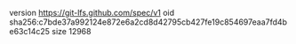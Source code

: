 version https://git-lfs.github.com/spec/v1
oid sha256:c7bde37a992124e872e6a2cd8d42795cb427fe19c854697eaa7fd4be63c14c25
size 12968
